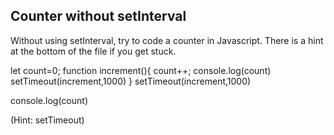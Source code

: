 ## Counter without setInterval

Without using setInterval, try to code a counter in Javascript. There is a hint at the bottom of the file if you get stuck.



let count=0; 
function increment(){ 
    count++; 
    console.log(count) 
    setTimeout(increment,1000) 
} 
setTimeout(increment,1000)

console.log(count)








































































(Hint: setTimeout)